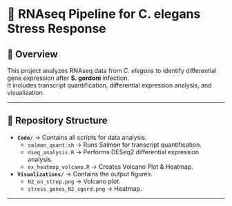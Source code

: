 # 🧬 RNAseq Pipeline for C. elegans Stress Response

## 📌 Overview
This project analyzes RNAseq data from _C. elegans_ to identify differential gene expression after **S. gordoni** infection.  
It includes transcript quantification, differential expression analysis, and visualization.

---

## 📂 Repository Structure
- **`Code/`** → Contains all scripts for data analysis.
  - `salmon_quant.sh` → Runs Salmon for transcript quantification.
  - `dseq_analysis.R` → Performs DESeq2 differential expression analysis.
  - `ex_heatmap_volcano.R` → Creates Volcano Plot & Heatmap.
- **`Visualizations/`** → Contains the output figures.
  - `N2_on_strep.png` → Volcano plot.
  - `stress_genes_N2_sgord.png` → Heatmap.

---
